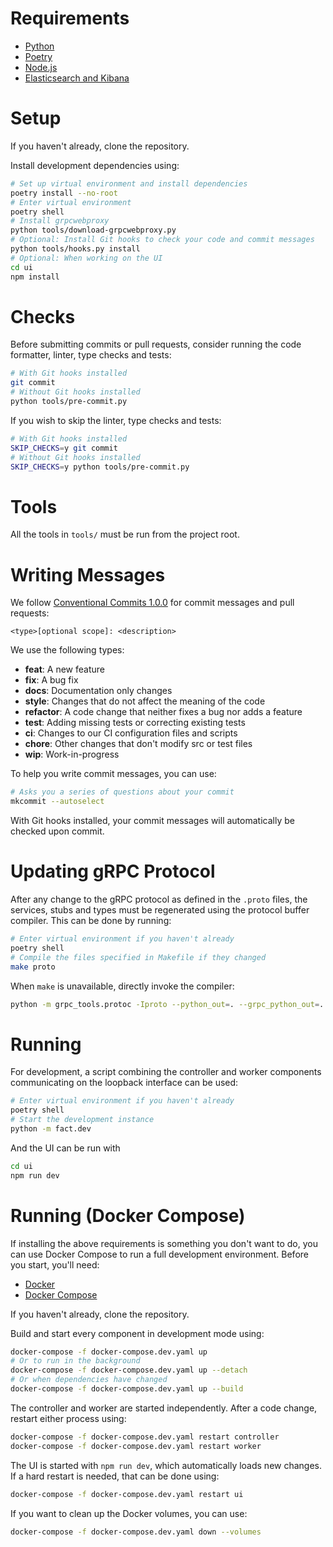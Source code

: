 # Requirements

- [Python](https://www.python.org/downloads/)
- [Poetry](https://python-poetry.org)
- [Node.js](https://nodejs.org)
- [Elasticsearch and Kibana](https://www.elastic.co/start)

# Setup

If you haven't already, clone the repository.

Install development dependencies using:

```sh
# Set up virtual environment and install dependencies
poetry install --no-root
# Enter virtual environment
poetry shell
# Install grpcwebproxy
python tools/download-grpcwebproxy.py
# Optional: Install Git hooks to check your code and commit messages
python tools/hooks.py install
# Optional: When working on the UI
cd ui
npm install
```

# Checks

Before submitting commits or pull requests, consider running the code formatter,
linter, type checks and tests:

```sh
# With Git hooks installed
git commit
# Without Git hooks installed
python tools/pre-commit.py
```

If you wish to skip the linter, type checks and tests:

```sh
# With Git hooks installed
SKIP_CHECKS=y git commit
# Without Git hooks installed
SKIP_CHECKS=y python tools/pre-commit.py
```

# Tools

All the tools in `tools/` must be run from the project root.

# Writing Messages

We follow [Conventional Commits 1.0.0](https://www.conventionalcommits.org/en/v1.0.0/#summary)
for commit messages and pull requests:

```
<type>[optional scope]: <description>
```

We use the following types:

- **feat**: A new feature
- **fix**: A bug fix
- **docs**: Documentation only changes
- **style**: Changes that do not affect the meaning of the code
- **refactor**: A code change that neither fixes a bug nor adds a feature
- **test**: Adding missing tests or correcting existing tests
- **ci**: Changes to our CI configuration files and scripts
- **chore**: Other changes that don't modify src or test files
- **wip**: Work-in-progress

To help you write commit messages, you can use:

```sh
# Asks you a series of questions about your commit
mkcommit --autoselect
```

With Git hooks installed, your commit messages will automatically be checked
upon commit.

# Updating gRPC Protocol

After any change to the gRPC protocol as defined in the `.proto` files, the
services, stubs and types must be regenerated using the protocol buffer compiler.
This can be done by running:

```sh
# Enter virtual environment if you haven't already
poetry shell
# Compile the files specified in Makefile if they changed
make proto
```

When `make` is unavailable, directly invoke the compiler:

```sh
python -m grpc_tools.protoc -Iproto --python_out=. --grpc_python_out=. --mypy_out=. --proto_path=proto proto/fact/controller.proto
```

# Running

For development, a script combining the controller and worker components
communicating on the loopback interface can be used:

```sh
# Enter virtual environment if you haven't already
poetry shell
# Start the development instance
python -m fact.dev
```

And the UI can be run with

```sh
cd ui
npm run dev
```

# Running (Docker Compose)

If installing the above requirements is something you don't want to do, you can
use Docker Compose to run a full development environment. Before you start,
you'll need:

- [Docker](https://docs.docker.com/get-docker/)
- [Docker Compose](https://docs.docker.com/compose/install/)

If you haven't already, clone the repository.

Build and start every component in development mode using:

```sh
docker-compose -f docker-compose.dev.yaml up
# Or to run in the background
docker-compose -f docker-compose.dev.yaml up --detach
# Or when dependencies have changed
docker-compose -f docker-compose.dev.yaml up --build
```

The controller and worker are started independently. After a code change,
restart either process using:

```sh
docker-compose -f docker-compose.dev.yaml restart controller
docker-compose -f docker-compose.dev.yaml restart worker
```

The UI is started with `npm run dev`, which automatically loads new changes. If
a hard restart is needed, that can be done using:

```sh
docker-compose -f docker-compose.dev.yaml restart ui
```

If you want to clean up the Docker volumes, you can use:

```sh
docker-compose -f docker-compose.dev.yaml down --volumes
```

<!-- vim: set conceallevel=2 et ts=2 sw=2: -->
